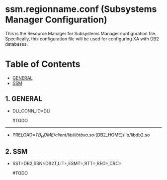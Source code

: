 # ssm.regionname.conf (Subsystems Manager Configuration)

This is the Resource Manager for Subsystems Manager configuration file. Specifically, this configuration file will be used for configuring XA with DB2 databases.

# Table of Contents

- [GENERAL](#2261-general "SSM General Configuration")
- [SSM](#2262-ssm "SSM Configuration")

## 1. GENERAL

- DLI_CONN_ID=DLI

  #TODO

***

- PRELOAD=${TB_HOME}/client/lib/libtbxa.so:${DB2_HOME}/lib/libdb2.so

## 2. SSM

- SST=DB2,SSN=DB2T,LIT=,ESMT=,RTT=,REO=,CRC=

  #TODO